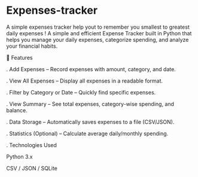 # Expenses-tracker
A simple expenses tracker help yout to remember you  smallest to greatest daily expenses !
A simple and efficient Expense Tracker built in Python that helps you manage your daily expenses, categorize spending, and analyze your financial habits.

🚀 Features

. Add Expenses – Record expenses with amount, category, and date.

. View All Expenses – Display all expenses in a readable format.

. Filter by Category or Date – Quickly find specific expenses.

. View Summary – See total expenses, category-wise spending, and balance.

. Data Storage – Automatically saves expenses to a file (CSV/JSON).

. Statistics (Optional) – Calculate average daily/monthly spending.

. Technologies Used

Python 3.x

CSV / JSON / SQLite 

